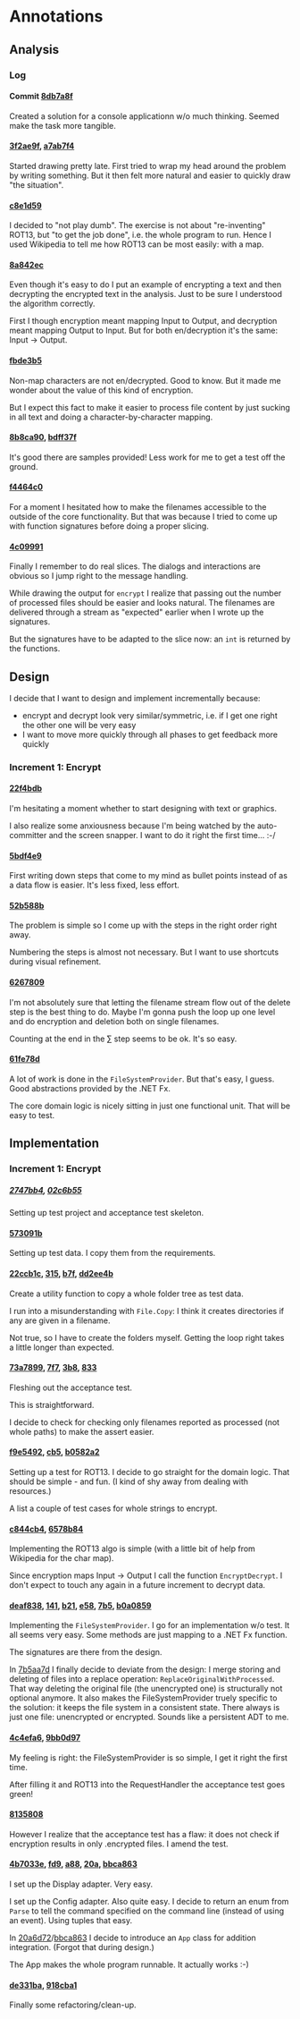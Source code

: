 # Annotations
## Analysis
### Log
#### Commit [8db7a8f](https://github.com/deliberate-programming/rot13/commit/8db7a8f5aed6d77587782824bbccb6d6a03c92e0)

Created a solution for a console applicationn w/o much thinking. Seemed make the task more tangible.

#### [3f2ae9f](https://github.com/deliberate-programming/rot13/commit/3f2ae9f2f5190e1766032aada439ac3e04fead4d), [a7ab7f4](https://github.com/deliberate-programming/rot13/commit/a7ab7f4dd629fbf074c1f09b143650477255b78a)
Started drawing pretty late. First tried to wrap my head around the problem by writing something. But it then felt more natural and easier to quickly draw "the situation".

#### [c8e1d59](https://github.com/deliberate-programming/rot13/commit/c8e1d5966b727653da4a191b94d70f7dc2da44fb)
I decided to "not play dumb". The exercise is not about "re-inventing" ROT13, but "to get the job done", i.e. the whole program to run. Hence I used Wikipedia to tell me how ROT13 can be most easily: with a map.

#### [8a842ec](https://github.com/deliberate-programming/rot13/commit/8a842ec7f88c036309e3919b42db6f0fca344888)
Even though it's easy to do I put an example of encrypting a text and then decrypting the encrypted text in the analysis. Just to be sure I understood the algorithm correctly.

First I though encryption meant mapping Input to Output, and decryption meant mapping Output to Input. But for both en/decryption it's the same: Input -> Output.

#### [fbde3b5](https://github.com/deliberate-programming/rot13/commit/fbde3b504c6131773972b6e71f513b1b9cb76425)
Non-map characters are not en/decrypted. Good to know. But it made me wonder about the value of this kind of encryption.

But I expect this fact to make it easier to process file content by just sucking in all text and doing a character-by-character mapping.

#### [8b8ca90](https://github.com/deliberate-programming/rot13/commit/8b8ca90a57cf5722c77580dab9e4334a9ccabb64), [bdff37f](https://github.com/deliberate-programming/rot13/commit/bdff37f4015c803181ddbb745bd5f9f76b5a2c0c)
It's good there are samples provided! Less work for me to get a test off the ground.

#### [f4464c0](https://github.com/deliberate-programming/rot13/commit/f4464c05a2d1bb52290f94b73f1e87e3e2f584cf)
For a moment I hesitated how to make the filenames accessible to the outside of the core functionality. But that was because I tried to come up with function signatures before doing a proper slicing.

#### [4c09991](https://github.com/deliberate-programming/rot13/commit/4c0999192a1050c6befe5b21bc4fa1ffe699cc4a)
Finally I remember to do real slices. The dialogs and interactions are obvious so I jump right to the message handling.

While drawing the output for `encrypt` I realize that passing out the number of processed files should be easier and looks natural. The filenames are delivered through a stream as "expected" earlier when I wrote up the signatures.

But the signatures have to be adapted to the slice now: an `int` is returned by the functions.

## Design
I decide that I want to design and implement incrementally because:

* encrypt and decrypt look very similar/symmetric, i.e. if I get one right the other one will be very easy
* I want to move more quickly through all phases to get feedback more quickly

### Increment 1: Encrypt
#### [22f4bdb](https://github.com/deliberate-programming/rot13/commit/22f4bdbd4bade2cb77a0951d8fa683f0e81b8b11)
I'm hesitating a moment whether to start designing with text or graphics.

I also realize some anxiousness because I'm being watched by the auto-committer and the screen snapper. I want to do it right the first time... :-/

#### [5bdf4e9](https://github.com/deliberate-programming/rot13/commit/5bdf4e984e6990a01b15973f08366e336764c043)
First writing down steps that come to my mind as bullet points instead of as a data flow is easier. It's less fixed, less effort.

#### [52b588b](https://github.com/deliberate-programming/rot13/commit/52b588bea928b5185f69899b1e6cda05569f089d)
The problem is simple so I come up with the steps in the right order right away.

Numbering the steps is almost not necessary. But I want to use shortcuts during visual refinement.

#### [6267809](https://github.com/deliberate-programming/rot13/commit/6267809cc31006b0bab35ddc30732dd0f547c77b)
I'm not absolutely sure that letting the filename stream flow out of the delete step is the best thing to do. Maybe I'm gonna push the loop up one level and do encryption and deletion both on single filenames.

Counting at the end in the ∑ step seems to be ok. It's so easy.

#### [61fe78d](https://github.com/deliberate-programming/rot13/commit/61fe78d3912de0d900d4eb64d21f528b3942fd4e)
A lot of work is done in the `FileSystemProvider`. But that's easy, I guess. Good abstractions provided by the .NET Fx.

The core domain logic is nicely sitting in just one functional unit. That will be easy to test.

## Implementation
### Increment 1: Encrypt
##### [2747bb4](https://github.com/deliberate-programming/rot13/commit/2747bb4bd37382f0c5b4a87b8099c3a9b36cd71d), [02c6b55](https://github.com/deliberate-programming/rot13/commit/02c6b55b32d9fa0f38a90d12929a414dacf3ea2a)
Setting up test project and acceptance test skeleton.

#### [573091b](https://github.com/deliberate-programming/rot13/commit/573091b07f3b9e43dd24a2e0babb6826b3b9ae34)
Setting up test data. I copy them from the requirements.

#### [22ccb1c](https://github.com/deliberate-programming/rot13/commit/22ccb1c128f4f3cda550d8b778cb071b83e6c732), [315](https://github.com/deliberate-programming/rot13/commit/315aff2dec55292a069b734154de1dfefcd516ef), [b7f](https://github.com/deliberate-programming/rot13/commit/b7f7cdebf396642de2ff298c00fee6aa673dc272), [dd2ee4b](https://github.com/deliberate-programming/rot13/commit/dd2ee4b8a233e783e3d8dfb7797118936b00fda4)
Create a utility function to copy a whole folder tree as test data.

I run into a misunderstanding with `File.Copy`: I think it creates directories if any are given in a filename.

Not true, so I have to create the folders myself. Getting the loop right takes a little longer than expected.

#### [73a7899](https://github.com/deliberate-programming/rot13/commit/73a78999efdfb6014b7790260ec07bbe46dfbb7d), [7f7](https://github.com/deliberate-programming/rot13/commit/7f7d8deed080fe6160f373c0452a732370fbeb73), [3b8](https://github.com/deliberate-programming/rot13/commit/3b87be1c9c27c20d78130041a4a7c7223b6a97b7), [833](https://github.com/deliberate-programming/rot13/commit/833d1a649e5fe59919635d5a93c9af96e371fdc5)
Fleshing out the acceptance test.

This is straightforward.

I decide to check for checking only filenames reported as processed (not whole paths) to make the assert easier.

#### [f9e5492](https://github.com/deliberate-programming/rot13/commit/f9e5492fdb99a4dd1c86c7ae959bb730fbdf7978), [cb5](https://github.com/deliberate-programming/rot13/commit/cb566d275043900b93801f9b0ec8ed271d21155a), [b0582a2](https://github.com/deliberate-programming/rot13/commit/b0582a2b4aa2e2e7b55d059f6739d7edfc90ed5d)
Setting up a test for ROT13. I decide to go straight for the domain logic. That should be simple - and fun. (I kind of shy away from dealing with resources.)

A list a couple of test cases for whole strings to encrypt.

#### [c844cb4](https://github.com/deliberate-programming/rot13/commit/c844cb48469664c4a611ff82ba765c23c5039131), [6578b84](https://github.com/deliberate-programming/rot13/commit/6578b845fd465da4bb4171f468d0364917f781cf)
Implementing the ROT13 algo is simple (with a little bit of help from Wikipedia for the char map).

Since encryption maps Input -> Output I call the function `EncryptDecrypt`. I don't expect to touch any again in a future increment to decrypt data.

#### [deaf838](https://github.com/deliberate-programming/rot13/commit/deaf8384cf98c9e12fc75d90f5f1f386c1b8aa25), [141](https://github.com/deliberate-programming/rot13/commit/141ec04d0fd6c2e241ccf334d5a58dbfcb98ec26), [b21](https://github.com/deliberate-programming/rot13/commit/b215af6fd3463510704be3e53322cbf776790905), [e58](https://github.com/deliberate-programming/rot13/commit/e58c13834e67c856d6a824eedd2c74b4e5892d72), [7b5](https://github.com/deliberate-programming/rot13/commit/7b5aa7d0e59e79f9d30f8b2b84fb320331934aed), [b0a0859](https://github.com/deliberate-programming/rot13/commit/b0a0859a52d962979d29201efd156afd32f79ca0)
Implementing the `FileSystemProvider`. I go for an implementation w/o test. It all seems very easy. Some methods are just mapping to a .NET Fx function.

The signatures are there from the design.

In [7b5aa7d](https://github.com/deliberate-programming/rot13/commit/7b5aa7d0e59e79f9d30f8b2b84fb320331934aed) I finally decide to deviate from the design: I merge storing and deleting of files into a replace operation: `ReplaceOriginalWithProcessed`. That way deleting the original file (the unencrypted one) is structurally not optional anymore. It also makes the FileSystemProvider truely specific to the solution: it keeps the file system in a consistent state. There always is just one file: unencrypted or encrypted. Sounds like a persistent ADT to me.

#### [4c4efa6](https://github.com/deliberate-programming/rot13/commit/4c4efa6dd246f34adb1bbf7ae6ce4c7a2830a838), [9bb0d97](https://github.com/deliberate-programming/rot13/commit/9bb0d974b184c29b3f60de107dd2f5169ee5b99a)
My feeling is right: the FileSystemProvider is so simple, I get it right the first time.

After filling it and ROT13 into the RequestHandler the acceptance test goes green!

#### [8135808](https://github.com/deliberate-programming/rot13/commit/81358084acd7eeb59deb84b2cba9f4dc1e5b225d)
However I realize that the acceptance test has a flaw: it does not check if encryption results in only .encrypted files. I amend the test.

#### [4b7033e](https://github.com/deliberate-programming/rot13/commit/4b7033e349f740958f72fe7aa244cf45fb407554), [fd9](https://github.com/deliberate-programming/rot13/commit/fd93b36df9b1579fdbec11fcda981f898417089a), [a88](https://github.com/deliberate-programming/rot13/commit/a88bfb5bdaae4ca8c931992cc1c3a5af62d65432), [20a](https://github.com/deliberate-programming/rot13/commit/20a6d72b64bb468d4aadec72f1d844a4ec200658), [bbca863](https://github.com/deliberate-programming/rot13/commit/bbca8637b40d4b6a56986033ea0af10955362e41)
I set up the Display adapter. Very easy.

I set up the Config adapter. Also quite easy. I decide to return an enum from `Parse` to tell the command specified on the command line (instead of using an event). Using tuples that easy.

In [20a6d72](https://github.com/deliberate-programming/rot13/commit/20a6d72b64bb468d4aadec72f1d844a4ec200658)/[bbca863](https://github.com/deliberate-programming/rot13/commit/bbca8637b40d4b6a56986033ea0af10955362e41) I decide to introduce an `App` class for addition integration. (Forgot that during design.)

The App makes the whole program runnable. It actually works :-)

#### [de331ba](https://github.com/deliberate-programming/rot13/commit/de331ba41447a2385e39b9c0929528c976854058), [918cba1](https://github.com/deliberate-programming/rot13/commit/918cba107f72d4b8fcff081d2729bbca6cb509fd)
Finally some refactoring/clean-up.

